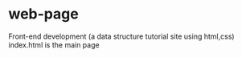 # web-page
Front-end development
(a data structure tutorial site using html,css)
index.html is the main page

